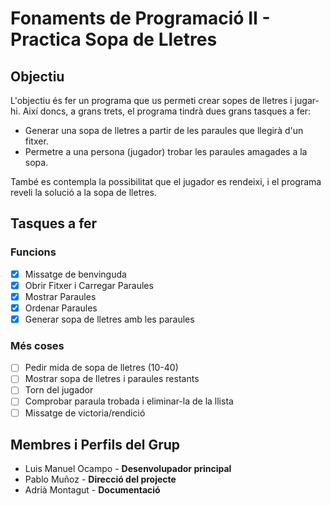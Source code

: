 # Fonaments de Programació II - Practica Sopa de Lletres

## Objectiu
L'objectiu és fer un programa que us permeti crear sopes de lletres i jugar-hi. Així doncs, a
grans trets, el programa tindrà dues grans tasques a fer:

* Generar una sopa de lletres a partir de les paraules que llegirà d'un fitxer.
* Permetre a una persona (jugador) trobar les paraules amagades a la sopa.

També es contempla la possibilitat que el jugador es rendeixi, i el programa reveli la solució
a la sopa de lletres.

## Tasques a fer
### Funcions
- [x] Missatge de benvinguda
- [x] Obrir Fitxer i Carregar Paraules
- [x] Mostrar Paraules
- [x] Ordenar Paraules
- [x] Generar sopa de lletres amb les paraules
### Més coses
- [ ] Pedir mida de sopa de lletres (10-40)
- [ ] Mostrar sopa de lletres i paraules restants
- [ ] Torn del jugador
- [ ] Comprobar paraula trobada i eliminar-la de la llista
- [ ] Missatge de victoria/rendició

## Membres i Perfils del Grup
* Luis Manuel Ocampo - **Desenvolupador principal**
* Pablo Muñoz - **Direcció del projecte**
* Adrià Montagut - **Documentació**
